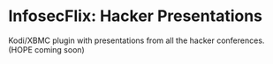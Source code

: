 # InfosecFlix: Hacker Presentations

Kodi/XBMC plugin with presentations from all the hacker conferences. (HOPE coming soon)

